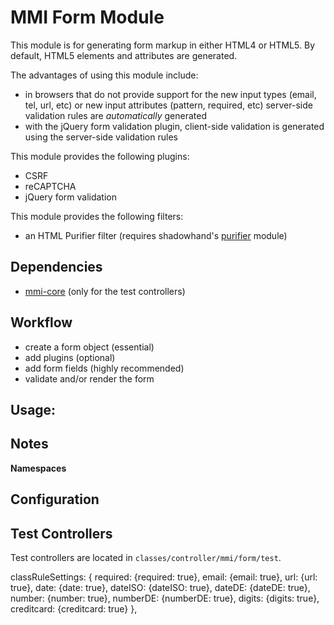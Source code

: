 # MMI Form Module

This module is for generating form markup in either HTML4 or HTML5.
By default, HTML5 elements and attributes are generated.

The advantages of using this module include:

* in browsers that do not provide support for the new input types (email, tel, url, etc) or
new input attributes (pattern, required, etc) server-side validation rules are *automatically*
generated
* with the jQuery form validation plugin, client-side validation is generated using the server-side
validation rules

This module provides the following plugins:

* CSRF
* reCAPTCHA
* jQuery form validation

This module provides the following filters:

* an HTML Purifier filter (requires shadowhand's [purifier](http://github.com/shadowhand/purifier) module)

## Dependencies

* [mmi-core](http://github.com/memakeit/mmi-core) (only for the test controllers)

## Workflow

* create a form object (essential)
* add plugins (optional)
* add form fields (highly recommended)
* validate and/or render the form

## Usage:

## Notes

**Namespaces**


## Configuration

## Test Controllers
Test controllers are located in `classes/controller/mmi/form/test`.



classRuleSettings: {
	required: {required: true},
	email: {email: true},
	url: {url: true},
	date: {date: true},
	dateISO: {dateISO: true},
	dateDE: {dateDE: true},
	number: {number: true},
	numberDE: {numberDE: true},
	digits: {digits: true},
	creditcard: {creditcard: true}
},
